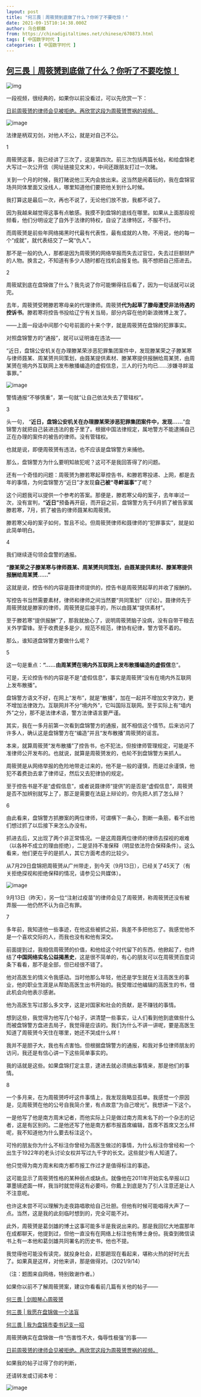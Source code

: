 ```yaml
---
layout: post
title: "何三畏｜周筱赟到底做了什么？你听了不要吃惊！"
date: 2021-09-15T10:14:38.000Z
author: 乌合麒麟
from: https://chinadigitaltimes.net/chinese/670873.html
tags: [ 中国数字时代 ]
categories: [ 中国数字时代 ]
---
```

<!--1631700878000-->
[何三畏｜周筱赟到底做了什么？你听了不要吃惊！](https://chinadigitaltimes.net/chinese/670873.html)
------

<div>
<p><img src="https://chinadigitaltimes.net/chinese/files/2021/08/post-669277-610cee4d07398.png" alt="img" /></p><p>一段视频，很经典的，如果你以前没看过，可以先欣赏一下：</p><p><a href="http://mp.weixin.qq.com/s?__biz=MzUxNTg5OTQ5OQ==&amp;mid=2247484667&amp;idx=1&amp;sn=6e54f46c6036736c88733f33b9053dae&amp;chksm=f9aeedffced964e928f73c5aeb7a577c8d864ab011d21bd1b5dddabc336d0f104882a68285ef&amp;scene=21#wechat_redirect">日前周筱赟的律师会见被拒绝。再欣赏这段为周筱赟贾祸的视频。</a></p><p><img src="https://chinadigitaltimes.net/chinese/files/2021/09/post-670873-6141c5fe17e62." alt="image" /></p><p>法律是柄双刃剑，对他人不公，就是对自己不公。</p><p>1</p><p>周筱赟这事，我已经讲了三次了，这是第四次。前三次包括两篇长帖，和给盘锦老大写过一次公开信（网址链接见文末），中间还跟朋友打过一次赌。</p><p>关到一个月的时候，我打赌说他三天内会放出来。这当然是闹着玩的，我在盘锦官场共同体里面又没线人，哪里知道他们要把他关到什么时候。</p><p>我打算这是最后一次，再也不说了，无论他们放不放，我都不说了。</p><p>因为我越来越觉得这事有点敏感。我摸不到盘锦的底线在哪里。如果从上面那段视频看，他们分明设定了自外于法律的特权，自设了法律特区，不服不行。</p><p>而周筱赟是前些年网络揭黑时代最有代表性，最有成就的人物，不用说，他的每一个“成就”，就代表结交了一窝“仇人”。</p><p>那不是一般的仇人，那都是因为周筱赟的网络举报而失去过官位，失去过巨额财产的人物。换言之，不知道有多少人随时都在找机会报复他。我不想把自己搭进去。</p><p>2</p><p>周筱斌到底在盘锦做了什么？我先说了你可能懒得往后看了，因为一句话就可以说完。</p><p>去年，周筱赟受聘滕若寒母亲的代理律师。周筱赟<strong>代为起草了滕母遭受非法待遇的控诉书</strong>。滕若寒将控告书投给辽宁有关当局，部分内容在他的新浪微博上发了。</p><p>——上面一段话中间那个句号前面的十来个字，就是周筱赟在盘锦的犯罪事实。</p><p>对照盘锦警方的“通报”，就可以证明谁在违法——</p><p>“近日，盘锦公安机关在办理滕某荣涉恶犯罪集团案件中，发现滕某荣之子滕某寒与律师聂某、周某赟共同策划，由聂某提供素材、滕某寒提供报酬给周某赟，由周某赟在境内外互联网上发布散播编造的虚假信息，三人的行为均已……涉嫌寻衅滋事罪。”</p><p><img src="https://chinadigitaltimes.net/chinese/files/2021/09/post-670873-6141c5fe4cc6e.png" alt="image" /></p><p>警情通报“不够慎重”，第一句就“让自己依法失去了管辖权”。</p><p>3</p><p>头一句， “<strong>近日，盘锦公安机关在办理滕某荣涉恶犯罪集团案件中，发现……</strong>”盘锦警方就把自己装进违法的套子里了。根据中国法律规定，属地警方不能逮捕自己正在办理的案件的被告的律师。没有管辖权。</p><p>也就是说，即便周筱赟有违法，也不应该是盘锦警方来捕他。</p><p>那么，盘锦警方为什么要明知故犯呢？这可不是我回答得了的问题。</p><p>还有一个奇怪的问题：周筱赟为滕若寒起草控告书，和滕若寒投递、上网，都是去年的事情，为何盘锦警方“近日”才发现<strong>自己被“寻衅滋事”</strong>了呢？</p><p>这个问题我可以提供一个参考的答案。那便是，滕若寒父母的案子，去年审过一次，没有宣判，<strong>“近日”</strong>预备再开庭，而开庭之前，盘锦警方先于6月抓了被告家属滕若寒，7月，抓了被告的律师聂某和周筱赟。</p><p>滕若寒父母的案子如何，暂且不论。但周筱赟律师和聂律师的“犯罪事实”，就是如此简单明白。</p><p>4</p><p>我们继续逐句领会盘警的通报。</p><p><strong>“滕某荣之子滕某寒与律师聂某、周某赟共同策划，由聂某提供素材、滕某寒提供报酬给周某赟……”</strong></p><p>这就是说，控告书的内容是聂律师提供的，控告书是周筱赟起草的并收了报酬的。</p><p>写控告书当然需要素材，律师和律师之间当然要“共同策划”（讨论）。聂律师先于周筱赟就是滕家的律师，周筱赟是后接手的，所以由聂某“提供素材”。</p><p>至于滕若寒“提供报酬”了，那我就放心了，说明周筱赟脑子没病，没有自带干粮去关外学雷锋。至于收费是多是少，规范不规范，律协有纪律，警方管不着的。</p><p>那么，谁知道盘锦警方要做什么呢？</p><p>5</p><p>这一句是重点：<strong>“……由周某赟在境内外互联网上发布散播编造的虚假信</strong>息”。</p><p>可是，无论控告书的内容是不是“虚假信息”，事实是周筱赟“没有在境内外互联网上发布散播”。</p><p>盘锦警方语文不好，在网上“发布”，就是“散播”，加在一起并不增加文字效力，更不增加法律效力。互联网并不分“境内外”，它叫国际互联网。至于实际上有“墙内外”之分，那不是法律术语，警方法律语言要严谨。</p><p>其实，我在一多月前第一次看到盘锦警方的通报，就不相信这个情节。后来访问了许多人，确认这是盘锦警方在“编造”并且“发布散播”周筱赟的谣言。</p><p>本来，就算周筱赟“发布散播”了控告书，也不犯法，但按律师管理规定，可能是不准律师公开发布的。也就说，就算是周筱赟发的，也轮不到盘锦警方来抓人。</p><p>周筱赟是从网络举报的危险地带走过来的，他不是一般的谨慎，而是过余谨慎，他犯不着费劲去拿了律师证，然后又去犯律协的规定。</p><p>至于控告书是不是“虚假信息”，或者说聂律师“提供”的是否是“虚假信息”，周筱赟是否不加辨别就写上了，那正是需要在法庭上辩论的，你先把人抓了怎么辩？</p><p>6</p><p>由此看来，盘锦警方抓滕案的两位律师，可谓横下一条心，割断一条筋，看不出他们想过抓了以后接下来怎么办没有。</p><p>抓进去后，又出现了两个非正常情况。一是这周聂两位律师的律师去探视的艰难（以各种不成立的理由拒绝），二是坚持不准保释（明显依法符合保释条件）。这么看来，他们更在乎的是抓人，其它方面考虑的比较少。</p><p>从7月29日盘锦把周筱赟从广州带走，到今天（9月13日），已经关了45天了（有关拒绝探视和拒绝保释的情况，请参见公共媒体）。</p><p><img src="https://chinadigitaltimes.net/chinese/files/2021/09/post-670873-6141c5fe86a53." alt="image" /></p><p>9月13日（昨天），另一位“注射过疫苗”的律师会见了周筱赟，称周筱赟还没有被弄服——他仍然不认为自己有罪。</p><p>7</p><p>多年前，我知道他一些事迹，在他这些被抓之前，我差不多把他忘了。我感觉他不是一个喜欢交际的人，而我也没有和他有深交。</p><p>前面提到过，我相信周筱赟的价值，和他给这个时代留下的东西，他掀起了，也终结了<strong>中国网络实名公益揭黑史</strong>，这是很不简单的，有心的朋友可以在周筱赟百度词条下看看，那不是全部，但已经很不错了。</p><p>他对高医生的情义令我感动。当时他那么年轻，他还是学生就在关注高医生的事业，他的职业生涯是从帮助高医生出书开始的。我受赠过他编辑的高医生的书，借此机会向他表示感谢。</p><p>他为高医生写过那么多文字，这是对国家和社会的贡献，是不赚钱的事情。</p><p>想到这些，我觉得为他写几个帖子，讲清楚一些事实，让人们看到他到底做些什么而被盘锦警方盘进去局子，我觉得是应该的。我们为什么不讲一讲呢，要是高医生知道了周筱赟今天住在哪里，她还不哭成什么样！</p><p>我并不是胆子大，我也有点害怕。但根据盘锦警方的通报，和我对多位律师朋友的访问，我还是有信心讲一下这些简单事实的。</p><p>我的话就是这些。如果盘锦打定主意，逮进去就必须搞出事情来，那是他们的事情。</p><p>8</p><p>一个多月来，在为周筱赟呼吁这件事情上，我发现我略显孤单。我感觉一个原因是，见周筱赟在他的公号自我简介里，有点故意“为自己增光”。我想讲一下这个。</p><p>一是他写了他是南方周末记者，而他实际上只是做过南方周末名下的一个杂志的记者，这是有区别的。二是他还写了他是南方都市报首席编辑，首席不首席又怎么样呢，我不知道他为什么要去标注这个。</p><p>可怜的朋友你为什么不标注你曾经为高医生做过的事情，为什么标注你曾经和一个出生于1922年的老头讨论女权并写过九千字的长文。这些就少有人知道了。</p><p>他只觉得为南方周末和南方都市报工作过才是值得标注的事迹。</p><p>这可能显示了周筱赟性格的某种弱点或缺点。就像他在2011年开始实名举报以口罩墨镜遮面一样，我当时就觉得这有必要吗，你戴上到底是为了引人注意还是让人不注意呢。</p><p>也许这未尝不可以理解为走夜路唱歌给自己壮胆。但他有时候可能唱得大声了一点。当然，这是我的此刻临时想到的，完全可能不对。</p><p>此外，周筱赟是葛剑雄的博士这事可能多半是我说出来的。那是我回忆大地震那年在成都聊天，他提到过，但他一直没有在网络上标注他有博士身份。我查到微信读书上有一本他和葛剑雄共同署名的历史书，他也不提。</p><p>我觉得他可能没有读完，就投身社会，赶那趟现在看起来，堪称火热的好时光去了。如果真是这样，对他来讲，那是做得对。（2021/9/14）</p><p>（注：题图来自网络，特别致谢作者。）</p><p>如果你以前不了解周筱赟案，建议你看看前几篇有关他的帖子——</p><p><a href="http://mp.weixin.qq.com/s?__biz=MzUxNTg5OTQ5OQ==&amp;mid=2247484614&amp;idx=1&amp;sn=9779860aec3071be61fc808598f39e32&amp;chksm=f9aeedc2ced964d4d89f488b77fb35384d3bf99ca8c8792dfeb7a54e31ac5b892a650c9947f7&amp;scene=21#wechat_redirect">何三畏 | 剑胆琴心周筱赟</a></p><p><a href="http://mp.weixin.qq.com/s?__biz=MzUxNTg5OTQ5OQ==&amp;mid=2247484632&amp;idx=1&amp;sn=bc4210060f6db7e65076c0f8839c11ad&amp;chksm=f9aeeddcced964ca5592f4e23e506f27e4d56f56b4b330156dc1244db4c5e7174a7a71f1c7f8&amp;scene=21#wechat_redirect">何三畏 | 我愿在盘锦做一个法盲</a></p><p><a href="http://mp.weixin.qq.com/s?__biz=MzUxNTg5OTQ5OQ==&amp;mid=2247484680&amp;idx=1&amp;sn=d4c5b914fcb4ef52783feb9f441b2c6a&amp;chksm=f9aeec0cced9651a186cfb3d87b4684bba8b1b67e1fd7b97da87d97ab8bdaa287bec9a7e48db&amp;scene=21#wechat_redirect">何三畏 | 我为盘锦市委书记支一招</a></p><p>周筱赟确实在盘锦做一件“伤害性不大，侮辱性极强”的事——</p><p><a href="http://mp.weixin.qq.com/s?__biz=MzUxNTg5OTQ5OQ==&amp;mid=2247484667&amp;idx=1&amp;sn=6e54f46c6036736c88733f33b9053dae&amp;chksm=f9aeedffced964e928f73c5aeb7a577c8d864ab011d21bd1b5dddabc336d0f104882a68285ef&amp;scene=21#wechat_redirect">日前周筱赟的律师会见被拒绝。再欣赏这段为周筱赟贾祸的视频。</a></p><p>如果我的帖子过得了你的判断，</p><p>还请转发或订阅本号：</p><p><img src="https://chinadigitaltimes.net/chinese/files/2021/09/post-670873-6141c5fea7e92." alt="image" /></p>
</div>
